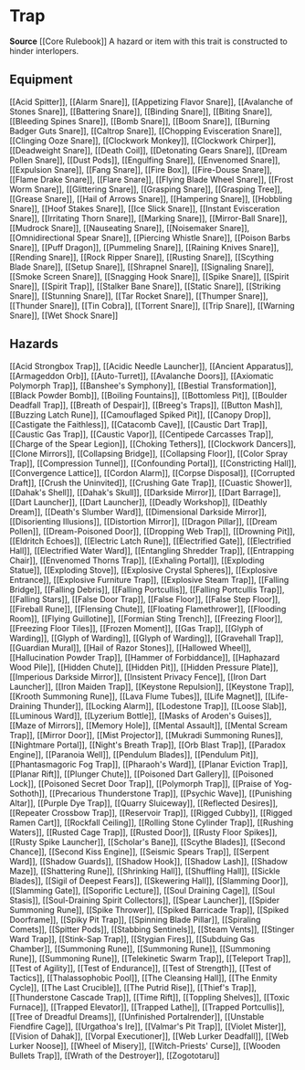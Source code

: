 ﻿---
id: '158'
name: Trap
rarity: Common
source: '[[DATABASE/source/Core Rulebook|Core Rulebook]]'
trait:
- Trap
type: Trait

---
# Trap

**Source** [[Core Rulebook]] 
A hazard or item with this trait is constructed to hinder interlopers.

## Equipment

[[Acid Spitter]], [[Alarm Snare]], [[Appetizing Flavor Snare]], [[Avalanche of Stones Snare]], [[Battering Snare]], [[Binding Snare]], [[Biting Snare]], [[Bleeding Spines Snare]], [[Bomb Snare]], [[Boom Snare]], [[Burning Badger Guts Snare]], [[Caltrop Snare]], [[Chopping Evisceration Snare]], [[Clinging Ooze Snare]], [[Clockwork Monkey]], [[Clockwork Chirper]], [[Deadweight Snare]], [[Death Coil]], [[Detonating Gears Snare]], [[Dream Pollen Snare]], [[Dust Pods]], [[Engulfing Snare]], [[Envenomed Snare]], [[Expulsion Snare]], [[Fang Snare]], [[Fire Box]], [[Fire-Douse Snare]], [[Flame Drake Snare]], [[Flare Snare]], [[Flying Blade Wheel Snare]], [[Frost Worm Snare]], [[Glittering Snare]], [[Grasping Snare]], [[Grasping Tree]], [[Grease Snare]], [[Hail of Arrows Snare]], [[Hampering Snare]], [[Hobbling Snare]], [[Hoof Stakes Snare]], [[Ice Slick Snare]], [[Instant Evisceration Snare]], [[Irritating Thorn Snare]], [[Marking Snare]], [[Mirror-Ball Snare]], [[Mudrock Snare]], [[Nauseating Snare]], [[Noisemaker Snare]], [[Omnidirectional Spear Snare]], [[Piercing Whistle Snare]], [[Poison Barbs Snare]], [[Puff Dragon]], [[Pummeling Snare]], [[Raining Knives Snare]], [[Rending Snare]], [[Rock Ripper Snare]], [[Rusting Snare]], [[Scything Blade Snare]], [[Setup Snare]], [[Shrapnel Snare]], [[Signaling Snare]], [[Smoke Screen Snare]], [[Snagging Hook Snare]], [[Spike Snare]], [[Spirit Snare]], [[Spirit Trap]], [[Stalker Bane Snare]], [[Static Snare]], [[Striking Snare]], [[Stunning Snare]], [[Tar Rocket Snare]], [[Thumper Snare]], [[Thunder Snare]], [[Tin Cobra]], [[Torrent Snare]], [[Trip Snare]], [[Warning Snare]], [[Wet Shock Snare]]

## Hazards

[[Acid Strongbox Trap]], [[Acidic Needle Launcher]], [[Ancient Apparatus]], [[Armageddon Orb]], [[Auto-Turret]], [[Avalanche Doors]], [[Axiomatic Polymorph Trap]], [[Banshee's Symphony]], [[Bestial Transformation]], [[Black Powder Bomb]], [[Boiling Fountains]], [[Bottomless Pit]], [[Boulder Deadfall Trap]], [[Breath of Despair]], [[Breeg's Traps]], [[Button Mash]], [[Buzzing Latch Rune]], [[Camouflaged Spiked Pit]], [[Canopy Drop]], [[Castigate the Faithless]], [[Catacomb Cave]], [[Caustic Dart Trap]], [[Caustic Gas Trap]], [[Caustic Vapor]], [[Centipede Carcasses Trap]], [[Charge of the Spear Legion]], [[Choking Tethers]], [[Clockwork Dancers]], [[Clone Mirrors]], [[Collapsing Bridge]], [[Collapsing Floor]], [[Color Spray Trap]], [[Compression Tunnel]], [[Confounding Portal]], [[Constricting Hall]], [[Convergence Lattice]], [[Cordon Alarm]], [[Corpse Disposal]], [[Corrupted Draft]], [[Crush the Uninvited]], [[Crushing Gate Trap]], [[Cuastic Shower]], [[Dahak's Shell]], [[Dahak's Skull]], [[Darkside Mirror]], [[Dart Barrage]], [[Dart Launcher]], [[Dart Launcher]], [[Deadly Workshop]], [[Deathly Dream]], [[Death's Slumber Ward]], [[Dimensional Darkside Mirror]], [[Disorienting Illusions]], [[Distortion Mirror]], [[Dragon Pillar]], [[Dream Pollen]], [[Dream-Poisoned Door]], [[Dropping Web Trap]], [[Drowning Pit]], [[Eldritch Echoes]], [[Electric Latch Rune]], [[Electrified Gate]], [[Electrified Hall]], [[Electrified Water Ward]], [[Entangling Shredder Trap]], [[Entrapping Chair]], [[Envenomed Thorns Trap]], [[Exhaling Portal]], [[Exploding Statue]], [[Exploding Stove]], [[Explosive Crystal Spheres]], [[Explosive Entrance]], [[Explosive Furniture Trap]], [[Explosive Steam Trap]], [[Falling Bridge]], [[Falling Debris]], [[Falling Portcullis]], [[Falling Portcullis Trap]], [[Falling Stars]], [[False Door Trap]], [[False Floor]], [[False Step Floor]], [[Fireball Rune]], [[Flensing Chute]], [[Floating Flamethrower]], [[Flooding Room]], [[Flying Guillotine]], [[Formian Sting Trench]], [[Freezing Floor]], [[Freezing Floor Tiles]], [[Frozen Moment]], [[Gas Trap]], [[Glyph of Warding]], [[Glyph of Warding]], [[Glyph of Warding]], [[Gravehall Trap]], [[Guardian Mural]], [[Hail of Razor Stones]], [[Hallowed Wheel]], [[Hallucination Powder Trap]], [[Hammer of Forbiddance]], [[Haphazard Wood Pile]], [[Hidden Chute]], [[Hidden Pit]], [[Hidden Pressure Plate]], [[Imperious Darkside Mirror]], [[Insistent Privacy Fence]], [[Iron Dart Launcher]], [[Iron Maiden Trap]], [[Keystone Repulsion]], [[Keystone Trap]], [[Krooth Summoning Rune]], [[Lava Flume Tubes]], [[Life Magnet]], [[Life-Draining Thunder]], [[Locking Alarm]], [[Lodestone Trap]], [[Loose Slab]], [[Luminous Ward]], [[Lyzerium Bottle]], [[Masks of Aroden's Guises]], [[Maze of Mirrors]], [[Memory Hole]], [[Mental Assault]], [[Mental Scream Trap]], [[Mirror Door]], [[Mist Projector]], [[Mukradi Summoning Runes]], [[Nightmare Portal]], [[Night's Breath Trap]], [[Orb Blast Trap]], [[Paradox Engine]], [[Paranoia Well]], [[Pendulum Blades]], [[Pendulum Pit]], [[Phantasmagoric Fog Trap]], [[Pharaoh's Ward]], [[Planar Eviction Trap]], [[Planar Rift]], [[Plunger Chute]], [[Poisoned Dart Gallery]], [[Poisoned Lock]], [[Poisoned Secret Door Trap]], [[Polymorph Trap]], [[Praise of Yog-Sothoth]], [[Precarious Thunderstone Trap]], [[Psychic Wave]], [[Punishing Altar]], [[Purple Dye Trap]], [[Quarry Sluiceway]], [[Reflected Desires]], [[Repeater Crossbow Trap]], [[Reservoir Trap]], [[Rigged Cubby]], [[Rigged Ramen Cart]], [[Rockfall Ceiling]], [[Rolling Stone Cylinder Trap]], [[Rushing Waters]], [[Rusted Cage Trap]], [[Rusted Door]], [[Rusty Floor Spikes]], [[Rusty Spike Launcher]], [[Scholar's Bane]], [[Scythe Blades]], [[Second Chance]], [[Second Kiss Engine]], [[Seismic Spears Trap]], [[Serpent Ward]], [[Shadow Guards]], [[Shadow Hook]], [[Shadow Lash]], [[Shadow Maze]], [[Shattering Rune]], [[Shrinking Hall]], [[Shuffling Hall]], [[Sickle Blades]], [[Sigil of Deepest Fears]], [[Skewering Hall]], [[Slamming Door]], [[Slamming Gate]], [[Soporific Lecture]], [[Soul Draining Cage]], [[Soul Stasis]], [[Soul-Draining Spirit Collectors]], [[Spear Launcher]], [[Spider Summoning Rune]], [[Spike Thrower]], [[Spiked Barricade Trap]], [[Spiked Doorframe]], [[Spiky Pit Trap]], [[Spinning Blade Pillar]], [[Spiraling Comets]], [[Spitter Pods]], [[Stabbing Sentinels]], [[Steam Vents]], [[Stinger Ward Trap]], [[Stink-Sap Trap]], [[Stygian Fires]], [[Subduing Gas Chamber]], [[Summoning Rune]], [[Summoning Rune]], [[Summoning Rune]], [[Summoning Rune]], [[Telekinetic Swarm Trap]], [[Teleport Trap]], [[Test of Agility]], [[Test of Endurance]], [[Test of Strength]], [[Test of Tactics]], [[Thalassophobic Pool]], [[The Cleansing Hall]], [[The Enmity Cycle]], [[The Last Crucible]], [[The Putrid Rise]], [[Thief's Trap]], [[Thunderstone Cascade Trap]], [[Time Rift]], [[Toppling Shelves]], [[Toxic Furnace]], [[Trapped Elevator]], [[Trapped Lathe]], [[Trapped Portcullis]], [[Tree of Dreadful Dreams]], [[Unfinished Portalrender]], [[Unstable Fiendfire Cage]], [[Urgathoa's Ire]], [[Valmar's Pit Trap]], [[Violet Mister]], [[Vision of Dahak]], [[Vorpal Executioner]], [[Web Lurker Deadfall]], [[Web Lurker Noose]], [[Wheel of Misery]], [[Witch-Priests' Curse]], [[Wooden Bullets Trap]], [[Wrath of the Destroyer]], [[Zogototaru]]